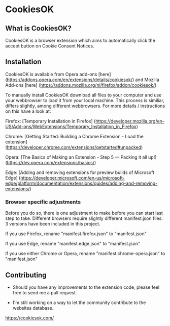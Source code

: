 # CookiesOK

## What is CookiesOK?
CookiesOK is a browser extension which aims to automatically click the accept button on Cookie Consent Notices.

## Installation
CookiesOK is available from Opera add-ons [here] (https://addons.opera.com/en/extensions/details/cookiesok/) and Mozilla Add-ons [here] (https://addons.mozilla.org/nl/firefox/addon/cookiesok/)

To manually install CookiesOK download all files to your computer and use your webbrowser to load it from your local machine.
This process is similiar, differs slightly, among different webbrowsers.
For more details / instructions on this have a look at:

Firefox: [Temporary Installation in Firefox] (https://developer.mozilla.org/en-US/Add-ons/WebExtensions/Temporary_Installation_in_Firefox)

Chrome: [Getting Started: Building a Chrome Extension - Load the extension] (https://developer.chrome.com/extensions/getstarted#unpacked)

Opera: [The Basics of Making an Extension - Step 5 — Packing it all up!] (https://dev.opera.com/extensions/basics/)

Edge: [Adding and removing extensions for preview builds of Microsoft Edge] (https://developer.microsoft.com/en-us/microsoft-edge/platform/documentation/extensions/guides/adding-and-removing-extensions/)

### Browser specific adjustments
Before you do so, there is one adjustment to make before you can start last step to take. Different browsers require slightly different manifest.json files. 3 versions have been included in this project.

If you use Firefox, rename "manifest.firefox.json" to "manifest.json"

If you use Edge, rename "manifest.edge.json" to "manifest.json"

If you use either Chrome or Opera, rename "manifest.chrome-opera.json" to "manifest.json"

## Contributing
- Should you have any improvements to the extension code, please feel free to send me a pull request.

- I'm still working on a way to let the community contribute to the websites database.

https://cookiesok.com/
